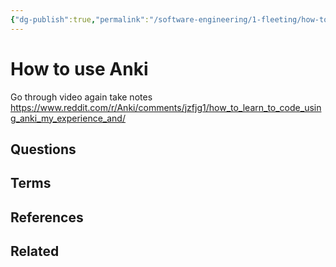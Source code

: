 ```yaml
---
{"dg-publish":true,"permalink":"/software-engineering/1-fleeting/how-to-use-anki/","created":"2023-09-22T07:46:12.471-05:00","updated":"2023-09-22T07:46:41.724-05:00"}
---
```


# How to use Anki
Go through video again take notes
https://www.reddit.com/r/Anki/comments/jzfjg1/how_to_learn_to_code_using_anki_my_experience_and/

## Questions
## Terms
## References
## Related